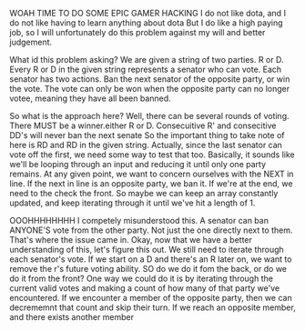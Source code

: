 WOAH TIME TO DO SOME EPIC GAMER HACKING
I do not like dota, and I do not like having to learn anything about dota
But I do like a high paying job, so I will unfortunately do this problem against my will and better judgement.

What id this problem asking?
We are given a string of two parties.
R or D. Every R or D in the given string represents a senator who can vote.
Each senator has two actions. Ban the next senator of the opposite party, or win the vote.
The vote can only be won when the opposite party can no longer votee, meaning they have all been banned.

So what is the approach here?
Well, there can be several rounds of voting.
There MUST be a winner.either R or D.
Consecuitive R' and consecitive DD's will never ban the next senate
So the important thing to take note of here is RD and RD in the given string.
Actually, since the last senator can vote off the first, we need some way to test that too.
Basically, it sounds like we'll be looping through an input and reducing it until only one party remains.
At any given point, we want to concern ourselves with the NEXT in line.
If the next in line is an opposite party, we ban it. 
If we're at the end, we need to the check the front.
So maybe we can keep an array constantly updated, and keep iterating through it until we've hit a length of 1.

OOOHHHHHHHH I competely misunderstood this. A senator can ban ANYONE'S vote from the other party. Not just the one directly next to them.
That's where the issue came in.
Okay, now that we have a better understanding of this, let's figure this out.
We still need to iterate through each senator's vote.
If we start on a D and there's an R later on, we want to remove the r's future voting ability. SO do we do it fom the back, or do we do it from the front?
One way we could do it is by iterating through the current valid votes and making a count of how many of that party we've encountered. If we encounter a member of the opposite party, then we can decrememnt that count and skip their turn. If we reach an opposite member, and there exists another member